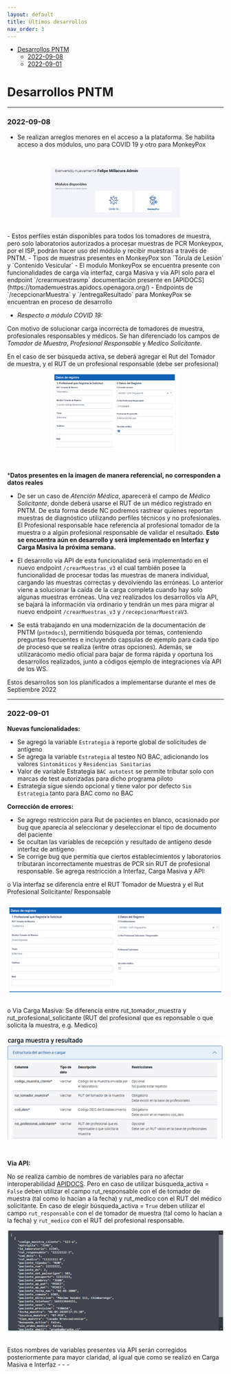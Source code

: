 ```yaml
---
layout: default
title: Últimos desarrollos
nav_order: 3
---
```


  - [Desarrollos PNTM](#desarrollos-pntm)
    - [2022-09-08](#2022-09-08)
    - [2022-09-01](#2022-09-01)
# Desarrollos PNTM

- - - 
### 2022-09-08

  -	Se realizan arreglos menores en el acceso a la plataforma. Se habilita acceso a dos módulos, uno para COVID 19 y otro para MonkeyPox
<br>
<p align="center">
  <img src="assets/img/2022-09-08-monkey-covid.png" alt="PNTM-MonkeyPox" width="300">
</p>
<br>
  - Estos perfiles están disponibles para todos los tomadores de muestra, pero solo laboratorios autorizados a procesar muestras de PCR Monkeypox, por el ISP, podrán hacer uso del módulo y recibir muestras a través de PNTM.
  -	Tipos de muestras presentes en MonkeyPox son `Tórula de Lesión` y `Contenido Vesicular` 
  -	El modulo MonkeyPox se encuentra presente con funcionalidades de carga vía interfaz, carga Masiva y vía API solo para el endpoint `/crearmuestrasmp` documentación presente en [APIDOCS](https://tomademuestras.apidocs.openagora.org/)
-	Endpoints de `/recepcionarMuestra` y `/entregaResultado` para MonkeyPox se encuentran en proceso de desarrollo

- *Respecto a módulo COVID 19:*

Con motivo de solucionar carga incorrecta de tomadores de muestra, profesionales responsables y médicos. Se han diferenciado los campos de *Tomador de Muestra*, *Profesional Responsable* y *Medico Solicitante*.

En el caso de ser búsqueda activa, se deberá agregar el Rut del Tomador de muestra, y el RUT de un profesional responsable (debe ser profesional)
<br>
<p align="center">
  <img src="assets/img/2022-09-08-profesional-responsable.png" alt="PNTM-MonkeyPox" width="300">
</p>
<br>
 
*__Datos presentes en la imagen de manera referencial, no corresponden a datos reales__

-	De ser un caso de *Atención Médica*, aparecerá el campo de *Médico Solicitante*, donde deberá usarse el RUT de un médico registrado en PNTM. De esta forma desde NC podremos rastrear quienes reportan muestras de diagnóstico utilizando perfiles técnicos y no profesionales. El Profesional responsable hace referencia al profesional tomador de la muestra o a algún profesional responsable de validar el resultado. __Esto se encuentra aún en desarrollo y será implementado en Interfaz y Carga Masiva la próxima semana.__

-	El desarrollo vía API de esta funcionalidad será implementado en el nuevo endpoint `/crearMuestras_v3` el cual también posee la funcionalidad de procesar todas las muestras de manera individual, cargando las muestras correctas y devolviendo las erróneas. Lo anterior viene a solucionar la caída de la carga completa cuando hay solo algunas muestras erróneas. Una vez realizados los desarrollos vía API, se bajará la información vía ordinario y tendrán un mes para migrar al nuevo endpoint `/crearMuestras_v3` y `/recepcionarMuestraV3`.

-	Se está trabajando en una modernización de la documentación de PNTM (`pntmdocs`), permitiendo búsqueda por temas, conteniendo preguntas frecuentes e incluyendo capsulas de ejemplo para cada tipo de proceso que se realiza (entre otras opciones). Además, se utilizarácomo medio oficial para bajar de forma rápida y oportuna los desarrollos realizados, junto a códigos ejemplo de integraciones vía API de los WS.

Estos desarrollos son los planificados a implementarse durante el mes de Septiembre 2022

- - - 

### 2022-09-01

**Nuevas funcionalidades:**

-	Se agregó la variable `Estrategia` a reporte global de solicitudes de antígeno
-	Se agrega la variable `Estrategia` al testeo NO BAC, adicionando los valores `Sintomáticos` y `Residencias Sanitarias`
-	Valor de variable Estrategia `BAC autotest` se permite tributar solo con marcas de test autorizadas para dicho programa piloto
-	Estrategia sigue siendo opcional y tiene valor por defecto `Sin Estrategia` tanto para BAC como no BAC

**Corrección de errores:**

-	Se agrego restricción para Rut de pacientes en blanco, ocasionado por bug que aparecía al seleccionar y deseleccionar el tipo de documento del paciente
-	Se ocultan las variables de recepción y resultado de antígeno desde interfaz de antígeno
-	Se corrige bug que permitía que ciertos establecimientos y laboratorios tributaran incorrectamente muestras de PCR sin RUT de profesional responsable. Se agrega restricción a Interfaz, Carga Masiva y API:

  o	Vía interfaz se diferencia entre el RUT Tomador de Muestra y el Rut Profesional Solicitante/ Responsable
<br>
<p align="center">
  <img src="assets/img/desarrollos/2022-09-01-imagen1.png">
</p>
<br>
o	Via Carga Masiva:
Se diferencia entre rut_tomador_muestra y rut_profesional_solicitante (RUT del profesional que es reponsable o que solicita la muestra, e.g. Medico)
<br>
<p align="center">
  <img src="assets/img/desarrollos/2022-09-01-imagen2.png">
</p>
<br>

**Via API:**

No se realiza cambio de nombres de variables para no afectar interoperabilidad [APIDOCS](https://tomademuestras.apidocs.openagora.org/#/). Pero en caso de utilizar búsqueda_activa = `False` deben utilizar el campo rut_responsable con el de tomador de muestra (tal como lo hacían a la fecha) y rut_medico con el RUT del médico solicitante. En caso de elegir búsqueda_activa = `True` deben utilizar el campo `rut_responsable` con el de tomador de muestra (tal como lo hacían a la fecha) y `rut_medico` con el RUT del profesional responsable.
<br>
<p align="center">
  <img src="assets/img/desarrollos/2022-09-01-imagen3.png">
</p>
<br>
Estos nombres de variables presentes via API serán corregidos posteriormente para mayor claridad, al igual que como se realizó en Carga Masiva e Interfaz
- - - 
